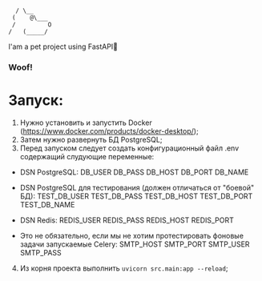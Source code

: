       / \__
     (    @\___
     /         O
    /   (_____/


I'am a pet project using FastAPI🐶
### Woof!

# Запуск:
1) Нужно установить и запустить Docker (https://www.docker.com/products/docker-desktop/);
2) Затем нужно развернуть БД PostgreSQL;
3) Перед запуском следует создать конфигурационный файл .env содержащий слудующие переменные:
- DSN PostgreSQL:
DB_USER
DB_PASS
DB_HOST
DB_PORT
DB_NAME

- DSN PostgreSQL для тестирования (должен отличаться от "боевой" БД):
TEST_DB_USER
TEST_DB_PASS
TEST_DB_HOST
TEST_DB_PORT
TEST_DB_NAME

- DSN Redis:
REDIS_USER
REDIS_PASS
REDIS_HOST
REDIS_PORT

- Это не обязательно, если мы не хотим протестировать фоновые задачи запускаемые Celery:
SMTP_HOST
SMTP_PORT
SMTP_USER
SMTP_PASS

4) Из корня проекта выполнить `uvicorn src.main:app --reload`;
